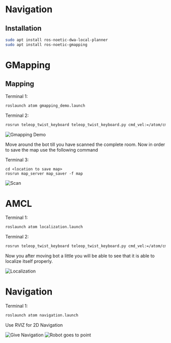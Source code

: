 # Navigation

## Installation

```bash
sudo apt install ros-noetic-dwa-local-planner
sudo apt install ros-noetic-gmapping
```

# GMapping


## Mapping

Terminal 1:

```bash
roslaunch atom gmapping_demo.launch
```

Terminal 2:

```bash
rosrun teleop_twist_keyboard teleop_twist_keyboard.py cmd_vel:=/atom/cmd_vel
```

![Gmapping Demo](./img/gmapping.png)

Move around the bot till you have scanned the complete room. Now in order to save the map use the following 
command

Terminal 3:
```
cd <location to save map>
rosrun map_server map_saver -f map
```

![Scan](./img/aws_scan.png)

# AMCL

Terminal 1:

```bash
roslaunch atom localization.launch
```

Terminal 2:

```bash
rosrun teleop_twist_keyboard teleop_twist_keyboard.py cmd_vel:=/atom/cmd_vel
```

Now you after moving bot a little you will be able to see that it is able to localize itself properly.

![Localization](./img/localization.png)

# Navigation

Terminal 1:

```bash
roslaunch atom navigation.launch
```

Use RVIZ for 2D Navigation

![Give Navigation](./img/navigation1.png)
![Robot goes to point](./img/navigation2.png)
